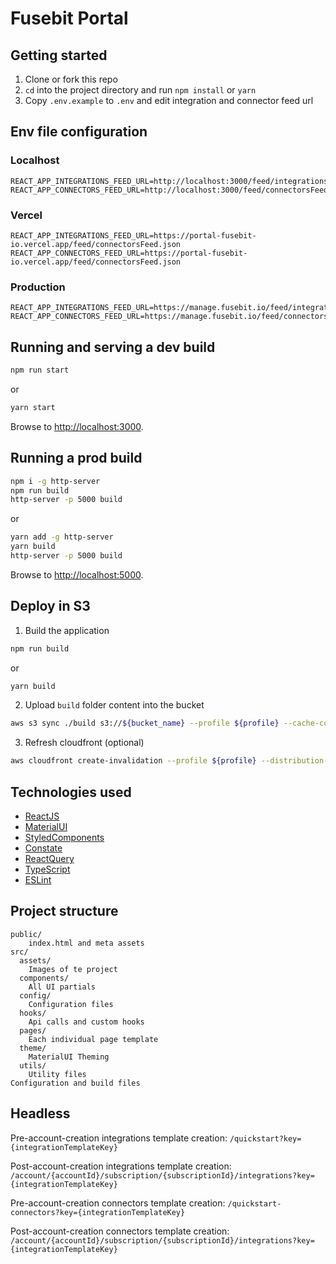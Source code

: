 # Fusebit Portal

## Getting started

1. Clone or fork this repo
2. `cd` into the project directory and run `npm install` or `yarn`
3. Copy `.env.example` to `.env` and edit integration and connector feed url

## Env file configuration

### Localhost

```
REACT_APP_INTEGRATIONS_FEED_URL=http://localhost:3000/feed/integrationsFeed.json
REACT_APP_CONNECTORS_FEED_URL=http://localhost:3000/feed/connectorsFeed.json
```

### Vercel

```
REACT_APP_INTEGRATIONS_FEED_URL=https://portal-fusebit-io.vercel.app/feed/connectorsFeed.json
REACT_APP_CONNECTORS_FEED_URL=https://portal-fusebit-io.vercel.app/feed/connectorsFeed.json
```

### Production

```
REACT_APP_INTEGRATIONS_FEED_URL=https://manage.fusebit.io/feed/integrationsFeed.json
REACT_APP_CONNECTORS_FEED_URL=https://manage.fusebit.io/feed/connectorsFeed.json
```

## Running and serving a dev build

```sh
npm run start
```

or

```sh
yarn start
```

Browse to [http://localhost:3000](http://localhost:3000).

## Running a prod build

```sh
npm i -g http-server
npm run build
http-server -p 5000 build
```

or

```sh
yarn add -g http-server
yarn build
http-server -p 5000 build
```

Browse to [http://localhost:5000](http://localhost:5000).

## Deploy in S3

1. Build the application

```sh
npm run build
```

or

```sh
yarn build
```

2. Upload `build` folder content into the bucket

```sh
aws s3 sync ./build s3://${bucket_name} --profile ${profile} --cache-control max-age=31536000
```

3. Refresh cloudfront (optional)

```sh
aws cloudfront create-invalidation --profile ${profile} --distribution-id ${cloudfront_id} --paths '/*'
```

## Technologies used

- [ReactJS](https://reactjs.org/)
- [MaterialUI](https://material-ui.com/)
- [StyledComponents](https://styled-components.com/)
- [Constate](https://github.com/diegohaz/constate)
- [ReactQuery](https://react-query.tanstack.com/)
- [TypeScript](https://www.typescriptlang.org/)
- [ESLint](https://eslint.org/)

## Project structure

```
public/
    index.html and meta assets
src/
  assets/
    Images of te project
  components/
    All UI partials
  config/
    Configuration files
  hooks/
    Api calls and custom hooks
  pages/
    Each individual page template
  theme/
    MaterialUI Theming
  utils/
    Utility files
Configuration and build files
```

## Headless

Pre-account-creation integrations template creation: `/quickstart?key={integrationTemplateKey}`

Post-account-creation integrations template creation: `/account/{accountId}/subscription/{subscriptionId}/integrations?key={integrationTemplateKey}`

Pre-account-creation connectors template creation: `/quickstart-connectors?key={integrationTemplateKey}`

Post-account-creation connectors template creation: `/account/{accountId}/subscription/{subscriptionId}/integrations?key={integrationTemplateKey}`
